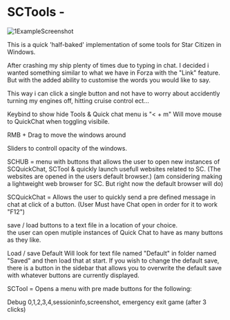 # SCTools -

![1ExampleScreenshot](https://user-images.githubusercontent.com/71772783/222969300-9ab5e3b2-bb33-4c0b-960f-9d327dc10ce2.png)


This is a quick 'half-baked' implementation of some tools for Star Citizen in Windows. 


After crashing my ship plenty of times due to typing in chat. I decided i wanted something similar to what we have in Forza with the "Link" feature. But with 
the added ability to customise the words you would like to say. 

This way i can click a single button and not have to worry about accidently turning my engines off, hitting cruise control ect...  

Keybind to show hide Tools & Quick chat menu  is "< + m"  Will move mouse to QuickChat when toggling visibile.

RMB + Drag to move the windows around

Sliders to controll opacity of the windows.

SCHUB = menu with buttons that allows the user to open new instances of SCQuickChat, SCTool & quickly launch usefull websites related to SC.
(The websites are opened in the users default browser.)  (am considering making a lightweight web browser for SC. But right now the default browser will do)

SCQuickChat = Allows the user to quickly send a pre defined message in chat at click of a button.  (User Must have Chat open in order for it to work "F12")

save / load buttons to a text file in a location of your choice.  
   the user can open mutiple instances of Quick Chat to have as many buttons as they like.
   
Load / save Default 
  Will look for text file named "Default" in folder named "Saved" and then load that at start. 
  If you wish to change the default save, there is a button in the sidebar that allows you to overwrite the default save with whatever buttons are currently displayed.

SCTool = Opens a menu with pre made buttons for the following:

Debug 0,1,2,3,4,sessioninfo,screenshot, emergency exit game (after 3 clicks) 


    
    


